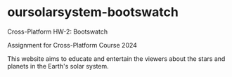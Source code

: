 # oursolarsystem-bootswatch
Cross-Platform HW-2: Bootswatch

Assignment for Cross-Platform Course 2024

This website aims to educate and entertain the viewers about the stars and planets in the Earth's solar system.

